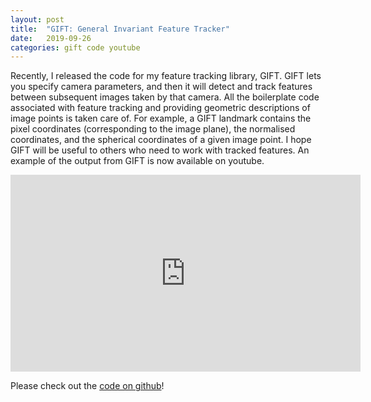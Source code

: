 ```yaml
---
layout: post
title:  "GIFT: General Invariant Feature Tracker"
date:   2019-09-26
categories: gift code youtube
---
```


Recently, I released the code for my feature tracking library, GIFT.
GIFT lets you specify camera parameters, and then it will detect and track features between subsequent images taken by that camera.
All the boilerplate code associated with feature tracking and providing geometric descriptions of image points is taken care of.
For example, a GIFT landmark contains the pixel coordinates (corresponding to the image plane), the normalised coordinates, and the spherical coordinates of a given image point.
I hope GIFT will be useful to others who need to work with tracked features.
An example of the output from GIFT is now available on youtube.

<iframe style="display: block; margin: auto;" width="560" height="315" src="https://www.youtube-nocookie.com/embed/QzIxh2eM1_s" frameborder="0" allow="accelerometer; autoplay; encrypted-media; gyroscope; picture-in-picture" allowfullscreen></iframe>


Please check out the [code on github](https://github.com/pvangoor/GIFT)!